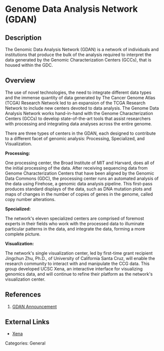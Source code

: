 # Genome Data Analysis Network (GDAN) #
## Description ##
The Genomic Data Analysis Network (GDAN) is a network of individuals and institutions that produce the bulk of the analysis required to interpret the data generated by the Genomic Characterization Centers (GCCs), that is housed within the GDC.

## Overview ##
The use of novel technologies, the need to integrate different data types and the immense quantity of data generated by The Cancer Genome Atlas (TCGA) Research Network led to an expansion of the TCGA Research Network to include new centers devoted to data analysis. The Genome Data Analysis Network works hand-in-hand with the Genome Characterization Centers (GCCs) to develop state-of-the-art tools that assist researchers with processing and integrating data analyses across the entire genome.

There are three types of centers in the GDAN, each designed to contribute to a different facet of genomic analysis: Processing, Specialized, and Visualization.

__Processing:__

One processing center, the Broad Institute of MIT and Harvard, does all of the initial processing of the data. After receiving sequencing data from Genome Characterization Centers that have been aligned by the Genomic Data Commons (GDC), the processing center runs an automated analysis of the data using Firehose, a genomic data analysis pipeline. This first-pass produces standard displays of the data, such as DNA mutation plots and maps of changes in the number of copies of genes in the genome, called copy number alterations.

__Specialized:__

The network's eleven specialized centers are comprised of foremost experts in their fields who work with the processed data to illuminate particular patterns in the data, and integrate the data, forming a more complete picture.

__Visualization:__

The network's single visualization center, led by first-time grant recipient Jingchun Zhu, Ph.D., of University of California Santa Cruz, will enable the research community to interact with and manipulate the CCG data. This group developed UCSC Xena, an interactive interface for visualizing genomics data, and will continue to refine their platform as the network's visualization center.

## References ##
1. [GDAN Announcement](https://www.cancer.gov/about-nci/organization/ccg/blog/2016/new-genomic-data-analysis-network)

## External Links ##
* [Xena](https://xenabrowser.net)

Categories: General
